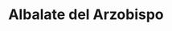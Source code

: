 ---
title: Albalate del Arzobispo
url: /albalate-del-arzobispo/
latitude: 41.121
longitude: -0.511
---